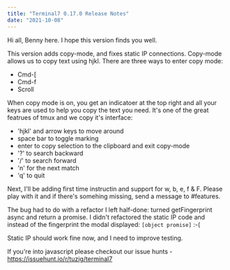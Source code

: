 ```yaml
---
title: "Terminal7 0.17.0 Release Notes"
date: "2021-10-08"
---
```


Hi all, Benny here. I hope this version finds you well.

This version adds copy-mode, and fixes static IP connections. 
Copy-mode allows us to copy text using hjkl. There are
three ways to enter copy mode:

- Cmd-[
- Cmd-f
- Scroll

When copy mode is on, you get an indicatoer at the top right and all your keys
are used to help you copy the text you need. It's one of the great featrues of
tmux and we copy it's interface:

- 'hjkl' and arrow keys to move around
- space bar to toggle marking
- enter to copy selection to the clipboard and exit copy-mode
- '?' to search backward
- '/' to search forward 
- 'n' for the next match
- 'q' to quit

Next, I'll be adding first time instructin and support for w, b, e, f & F.
Please play with it and if there's somehing missing, send a message to #features.

The bug had to do with a refactor I left half-done: turned getFingerprint async
and return a promise. I didn't refactored the static IP code and instead
of the fingerprint the modal displayed: `[object promise]` :-(

Static IP should work fine now, and I need to improve testing.

If you're into javascript please checkout our issue hunts -
https://issuehunt.io/r/tuzig/terminal7 
